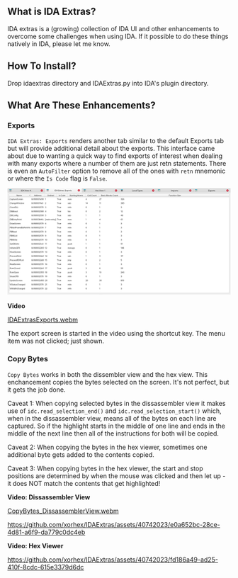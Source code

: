 ## What is IDA Extras?

IDA extras is a (growing) collection of IDA UI and other enhancements to overcome some challenges when using IDA.  If it possible to do these things natively in IDA, please let me know.

## How To Install?

Drop idaextras directory and IDAExtras.py into IDA's plugin directory.

## What Are These Enhancements?

### Exports
`IDA Extras: Exports` renders another tab similar to the default Exports tab but will provide additional detail about the exports.  This interface came about due to wanting a quick way to find exports of interest when dealing with many exports where a number of them are just retn statements.  There is even an `AutoFilter` option to remove all of the ones with `retn` mnemonic or where the `Is Code` flag is `False`.

![](./documentation/IDAExtrasExports.png)

**Video**

[IDAExtrasExports.webm](https://github.com/xorhex/IDAExtras/assets/40742023/7ad9dc0c-976b-4b35-9310-9c7188f8e19d)

The export screen is started in the video using the shortcut key.  The menu item was not clicked; just shown.


### Copy Bytes
`Copy Bytes` works in both the dissembler view and the hex view.  This enchancement copies the bytes selected on the screen.  It's not perfect, but it gets the job done.

Caveat 1: When copying selected bytes in the dissassembler view it makes use of `idc.read_selection_end()` and `idc.read_selection_start()` which, when in the dissassembler view, means all of the bytes on each line are captured.  So if the highlight starts in the middle of one line and ends in the middle of the next line then all of the instructions for both will be copied.

Caveat 2: When copying the bytes in the hex viewer, sometimes one additional byte gets added to the contents copied.

Caveat 3: When copying bytes in the hex viewer, the start and stop positions are determined by when the mouse was clicked and then let up - it does NOT match the contents that get highlighted!

**Video: Dissassembler View**

[CopyBytes_DissassemblerView.webm](https://github.com/xorhex/IDAExtras/assets/40742023/fa330440-197a-46a1-9df5-a16216f32ede)

https://github.com/xorhex/IDAExtras/assets/40742023/e0a652bc-28ce-4d81-a6f9-da779c0dc4eb

**Video: Hex Viewer**

https://github.com/xorhex/IDAExtras/assets/40742023/fd186a49-ad25-410f-8cdc-615e3379d6dc

